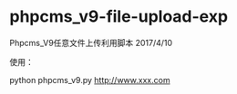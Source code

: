 # phpcms_v9-file-upload-exp
Phpcms_V9任意文件上传利用脚本 2017/4/10

使用：

python phpcms_v9.py http://www.xxx.com
